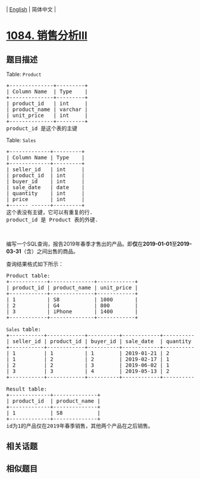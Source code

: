 
| [English](README_EN.md) | 简体中文 |

# [1084. 销售分析III](https://leetcode-cn.com/problems/sales-analysis-iii/)

## 题目描述

<p>Table:&nbsp;<code>Product</code></p>

<pre>+--------------+---------+
| Column Name  | Type    |
+--------------+---------+
| product_id   | int     |
| product_name | varchar |
| unit_price   | int     |
+--------------+---------+
product_id 是这个表的主键
</pre>

<p>Table:&nbsp;<code>Sales</code></p>

<pre>+-------------+---------+
| Column Name | Type    |
+-------------+---------+
| seller_id   | int     |
| product_id  | int     |
| buyer_id    | int     |
| sale_date   | date    |
| quantity    | int     |
| price       | int     |
+------ ------+---------+
这个表没有主键，它可以有重复的行.
product_id 是 Product 表的外键.</pre>

<p>&nbsp;</p>

<p>编写一个SQL查询，报告2019年春季才售出的产品。即<strong>仅</strong>在<strong>2019-01-01</strong>至<strong>2019-03-31</strong>（含）之间出售的商品。</p>

<p>查询结果格式如下所示：</p>

<pre>Product table:
+------------+--------------+------------+
| product_id | product_name | unit_price |
+------------+--------------+------------+
| 1          | S8           | 1000       |
| 2          | G4           | 800        |
| 3          | iPhone       | 1400       |
+------------+--------------+------------+

<code>Sales </code>table:
+-----------+------------+----------+------------+----------+-------+
| seller_id | product_id | buyer_id | sale_date  | quantity | price |
+-----------+------------+----------+------------+----------+-------+
| 1         | 1          | 1        | 2019-01-21 | 2        | 2000  |
| 1         | 2          | 2        | 2019-02-17 | 1        | 800   |
| 2         | 2          | 3        | 2019-06-02 | 1        | 800   |
| 3         | 3          | 4        | 2019-05-13 | 2        | 2800  |
+-----------+------------+----------+------------+----------+-------+

Result table:
+-------------+--------------+
| product_id  | product_name |
+-------------+--------------+
| 1           | S8           |
+-------------+--------------+
id为1的产品仅在2019年春季销售，其他两个产品在之后销售。</pre>


## 相关话题



## 相似题目


